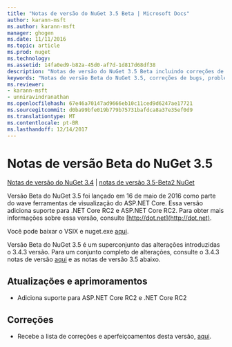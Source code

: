 ```yaml
---
title: "Notas de versão do NuGet 3.5 Beta | Microsoft Docs"
author: karann-msft
ms.author: karann-msft
manager: ghogen
ms.date: 11/11/2016
ms.topic: article
ms.prod: nuget
ms.technology: 
ms.assetid: 14fa0ed9-b82a-45d0-af7d-1d817d68df38
description: "Notas de versão do NuGet 3.5 Beta incluindo correções de bugs, problemas conhecidos, recursos adicionados e DCRs."
keywords: "Notas de versão Beta do NuGet 3.5, correções de bugs, problemas conhecidos, adicionaram recursos, DCRs"
ms.reviewer:
- karann-msft
- unniravindranathan
ms.openlocfilehash: 67e46a70147ad9666eb10c11ced9d6247ae17721
ms.sourcegitcommit: d0ba99bfe019b779b75731bafdca8a37e35ef0d9
ms.translationtype: MT
ms.contentlocale: pt-BR
ms.lasthandoff: 12/14/2017
---
```

# <a name="nuget-35-beta-release-notes"></a>Notas de versão Beta do NuGet 3.5

[Notas de versão do NuGet 3.4](../release-notes/nuget-3.4.md) | [notas de versão 3.5-Beta2 NuGet](../release-notes/nuget-3.5-Beta2.md)

Versão Beta do NuGet 3.5 foi lançado em 16 de maio de 2016 como parte do wave ferramentas de visualização do ASP.NET Core. Essa versão adiciona suporte para .NET Core RC2 e ASP.NET Core RC2. Para obter mais informações sobre essa versão, consulte [http://dot.net](http://dot.net).

Você pode baixar o VSIX e nuget.exe [aqui](https://dist.nuget.org/index.html).

Versão Beta do NuGet 3.5 é um superconjunto das alterações introduzidas o 3.4.3 versão. Para um conjunto completo de alterações, consulte o 3.4.3 notas de versão [aqui](https://github.com/NuGet/Home/issues?q=is%3Aissue+milestone%3A3.4.3+is%3Aclosed) e as notas de versão 3.5 abaixo.

## <a name="updates-and-improvements"></a>Atualizações e aprimoramentos

* Adiciona suporte para ASP.NET Core RC2 e .NET Core RC2

## <a name="fixes"></a>Correções

* Recebe a lista de correções e aperfeiçoamentos desta versão, [aqui](https://github.com/NuGet/Home/issues?q=is%3Aissue+milestone%3A%223.5+Beta%22+is%3Aclosed).